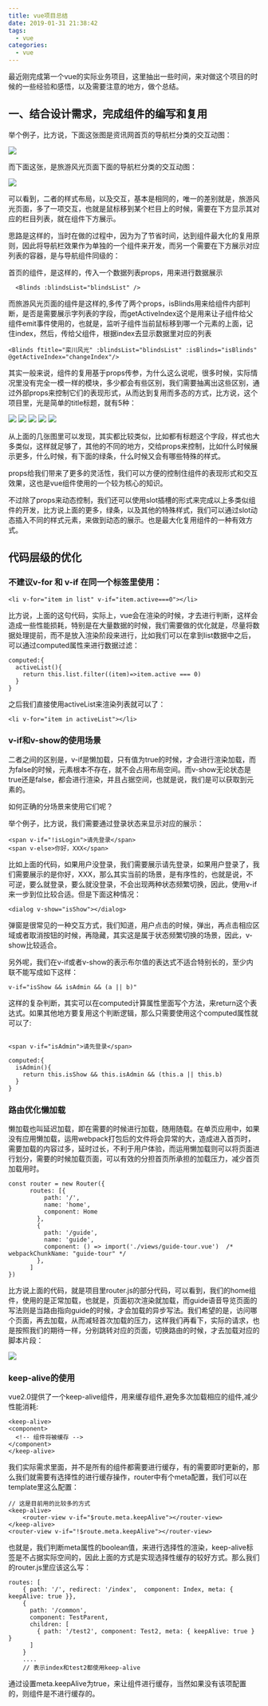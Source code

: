 ```yaml
---
title: vue项目总结
date: 2019-01-31 21:38:42
tags:
  - vue
categories:
  - vue
---
```



最近刚完成第一个vue的实际业务项目，这里抽出一些时间，来对做这个项目的时候的一些经验和感悟，以及需要注意的地方，做个总结。

## 一、结合设计需求，完成组件的编写和复用

举个例子，比方说，下面这张图是资讯网首页的导航栏分类的交互动图：

![](https://github.com/bettermu/blog-picture-store/blob/master/20190130/2.gif?raw=true)

而下面这张，是旅游风光页面下面的导航栏分类的交互动图：

![](https://github.com/bettermu/blog-picture-store/blob/master/20190130/1.gif?raw=true)

可以看到，二者的样式布局，以及交互，基本是相同的，唯一的差别就是，旅游风光页面，多了一项交互，也就是鼠标移到某个栏目上的时候，需要在下方显示其对应的栏目列表，就在组件下方展示。

思路是这样的，当时在做的过程中，因为为了节省时间，达到组件最大化的复用原则，因此将导航栏效果作为单独的一个组件来开发，而另一个需要在下方展示对应列表的容器，是与导航组件同级的：

首页的组件，是这样的，传入一个数据列表props，用来进行数据展示
```
  <Blinds :blindsList="blindsList" />

```

而旅游风光页面的组件是这样的,多传了两个props，isBlinds用来给组件内部判断，是否是需要展示字列表的字段，而getActiveIndex这个是用来让子组件给父组件emit事件使用的，也就是，监听子组件当前鼠标移到哪一个元素的上面，记住index，然后，传给父组件，根据index去显示数据里对应的列表

```
<Blinds ftitle="栾川风光" :blindsList="blindsList" :isBlinds="isBlinds" @getActiveIndex="changeIndex"/>
```

其实一般来说，组件的复用基于props传参，为什么这么说呢，很多时候，实际情况里没有完全一模一样的模块，多少都会有些区别，我们需要抽离出这些区别，通过外部props来控制它们的表现形式，从而达到复用而多态的方式，比方说，这个项目里，光是简单的title标题，就有5种：

![](https://github.com/bettermu/blog-picture-store/blob/master/20190130/3.png?raw=true)
![](https://github.com/bettermu/blog-picture-store/blob/master/20190130/4.png?raw=true)
![](https://github.com/bettermu/blog-picture-store/blob/master/20190130/5.png?raw=true)
![](https://github.com/bettermu/blog-picture-store/blob/master/20190130/6.png?raw=true)
![](https://github.com/bettermu/blog-picture-store/blob/master/20190130/7.png?raw=true)

从上面的几张图里可以发现，其实都比较类似，比如都有标题这个字段，样式也大多类似，这样就足够了，其他的不同的地方，交给props来控制，比如什么时候展示更多，什么时候，有下面的绿条，什么时候又会有哪些特殊的样式。

props给我们带来了更多的灵活性，我们可以方便的控制住组件的表现形式和交互效果，这也是vue组件使用的一个较为核心的知识。   

不过除了props来动态控制，我们还可以使用slot插槽的形式来完成以上多类似组件的开发，比方说上面的更多，绿条，以及其他的特殊样式，我们可以通过slot动态插入不同的样式元素，来做到动态的展示。也是最大化复用组件的一种有效方式。


## 代码层级的优化

### 不建议v-for 和 v-if 在同一个标签里使用：

```
<li v-for="item in list" v-if="item.active===0"></li>
```

比方说，上面的这句代码，实际上，vue会在渲染的时候，才去进行判断，这样会造成一些性能损耗，特别是在大量数据的时候，我们需要做的优化就是，尽量将数据处理提前，而不是放入渲染阶段来进行，比如我们可以在拿到list数据中之后，可以通过computed属性来进行数据过滤：

```
computed:{
  activeList(){
    return this.list.filter((item)=>item.active === 0)
  }
}
```

之后我们直接使用activeList来渲染列表就可以了：

```
<li v-for="item in activeList"></li>
```

### v-if和v-show的使用场景

二者之间的区别是，v-if是懒加载，只有值为true的时候，才会进行渲染加载，而为false的时候，元素根本不存在，就不会占用布局空间。而v-show无论状态是true还是false，都会进行渲染，并且占据空间，也就是说，我们是可以获取到元素的。

如何正确的分场景来使用它们呢？

举个例子，比方说，我们需要通过登录状态来显示对应的展示：

```
<span v-if="!isLogin">请先登录</span>
<span v-else>你好，XXX</span>
```
比如上面的代码，如果用户没登录，我们需要展示请先登录，如果用户登录了，我们需要展示的是你好，XXX，那么其实当前的场景，是有序性的，也就是说，不可逆，要么就登录，要么就没登录，不会出现两种状态频繁切换，因此，使用v-if来一步到位比较合适。但是下面这种情况：

```
<dialog v-show="isShow"></dialog>
```
弹窗是很常见的一种交互方式，我们知道，用户点击的时候，弹出，再点击相应区域或者取消按钮的时候，再隐藏，其实这是属于状态频繁切换的场景，因此，v-show比较适合。

另外呢，我们在v-if或者v-show的表示布尔值的表达式不适合特别长的，至少内联不能写成如下这样：

```
v-if="isShow && isAdmin && (a || b)"
```
这样的复杂判断，其实可以在computed计算属性里面写个方法，来return这个表达式。如果其他地方要复用这个判断逻辑，那么只需要使用这个computed属性就可以了:

```

<span v-if="isAdmin">请先登录</span>

computed:{
  isAdmin(){
    return this.isShow && this.isAdmin && (this.a || this.b)
  }
}

```

### 路由优化懒加载

懒加载也叫延迟加载，即在需要的时候进行加载，随用随载。在单页应用中，如果没有应用懒加载，运用webpack打包后的文件将会异常的大，造成进入首页时，需要加载的内容过多，延时过长，不利于用户体验，而运用懒加载则可以将页面进行划分，需要的时候加载页面，可以有效的分担首页所承担的加载压力，减少首页加载用时。

```
const router = new Router({
      routes: [{
          path: '/',
          name: 'home',
          component: Home
        },
        {
          path: '/guide',
          name: 'guide',
          component: () => import('./views/guide-tour.vue')  /* webpackChunkName: "guide-tour" */ 
        },
      ]
})
```

比方说上面的代码，就是项目里router.js的部分代码，可以看到，我们的home组件，使用的是正常加载，也就是，页面初次渲染就加载，而guide语音导览页面的写法则是当路由指向guide的时候，才会加载的异步写法。我们希望的是，访问哪个页面，再去加载，从而减轻首次加载的压力，这样我们再看下，实际的请求，也是按照我们的期待一样，分别跳转对应的页面，切换路由的时候，才去加载对应的脚本片段：

![](https://github.com/bettermu/blog-picture-store/blob/master/20190130/8.png?raw=true)


### keep-alive的使用

vue2.0提供了一个keep-alive组件，用来缓存组件,避免多次加载相应的组件,减少性能消耗:

```
<keep-alive>
<component>
  <!-- 组件将被缓存 -->
</component>
</keep-alive>
```

我们实际需求里面，并不是所有的组件都需要进行缓存，有的需要即时更新的，那么我们就需要有选择性的进行缓存操作，router中有个meta配置，我们可以在template里这么配置：

```
// 这是目前用的比较多的方式
<keep-alive>
    <router-view v-if="$route.meta.keepAlive"></router-view>
</keep-alive>
<router-view v-if="!$route.meta.keepAlive"></router-view>
```
也就是，我们判断meta属性的boolean值，来进行选择性的渲染，keep-alive标签是不占据实际空间的，因此上面的方式是实现选择性缓存的较好方式。那么我们的router.js里应该这么写：

```
routes: [
    { path: '/', redirect: '/index',  component: Index, meta: { keepAlive: true }},
    {
      path: '/common',
      component: TestParent,
      children: [
        { path: '/test2', component: Test2, meta: { keepAlive: true } } 
      ]
    }
    ....
    // 表示index和test2都使用keep-alive
```

通过设置meta.keepAlive为true，来让组件进行缓存，当然如果没有该项配置的，则组件是不进行缓存的。



